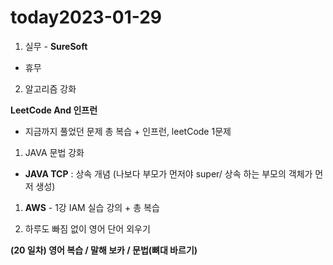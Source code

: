 # today2023-01-29
1. 실무 - **SureSoft**

- 휴무

 2.  알고리즘 강화

 **LeetCode And 인프런**
 
 - 지금까지 풀었던 문제 총 복습 + 인프런, leetCode 1문제

1. JAVA 문법 강화

 - **JAVA TCP** : 상속 개념 (나보다 부모가 먼저야 super/ 상속 하는 부모의 객체가 먼저 생성)

1. **AWS** - 1강 IAM 실습 강의 + 총 복습

1.  하루도 빠짐 없이 영어 단어 외우기

 **(20 일차) 영어 복습 / 말해 보카 / 문법(뼈대 바르기)**
